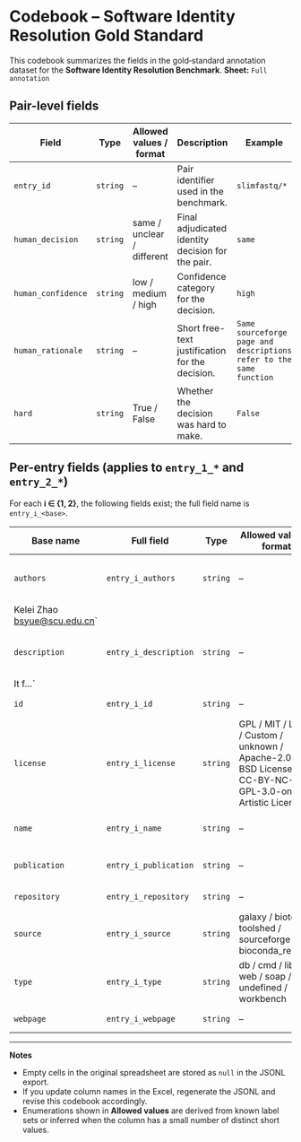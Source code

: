# Codebook – Software Identity Resolution Gold Standard
This codebook summarizes the fields in the gold‑standard annotation dataset for the **Software Identity Resolution Benchmark**.
**Sheet:** `Full annotation`

## Pair-level fields
| Field | Type | Allowed values / format | Description | Example |
|---|---|---|---|---|
| `entry_id` | `string` | – | Pair identifier used in the benchmark. | `slimfastq/*` |
| `human_decision` | `string` | same / unclear / different | Final adjudicated identity decision for the pair. | `same` |
| `human_confidence` | `string` | low / medium / high | Confidence category for the decision. | `high` |
| `human_rationale` | `string` | – | Short free-text justification for the decision. | `Same sourceforge page and descriptions refer to the same function` |
| `hard` | `string` | True / False | Whether the decision was hard to make. | `False` |

## Per-entry fields (applies to `entry_1_*` and `entry_2_*`)
For each **i ∈ {1, 2}**, the following fields exist; the full field name is `entry_i_<base>`.

| Base name | Full field | Type | Allowed values / format | Description | Example |
|---|---|---|---|---|---|
| `authors` | `entry_i_authors` | `string` | – | Maintainer/author/owner information for entry i (often `"Name" <email>`; possibly multiline). | `Bisong Yue <zhaokelei@cdu.edu.cn>
Kelei Zhao <bsyue@scu.edu.cn>` |
| `description` | `entry_i_description` | `string` | – | Free-text description/summary for entry i (may be multiline). | `Slimfastq is a cli application that compresses/decompresses fastq files.
It f…` |
| `id` | `entry_i_id` | `string` | – | Identifier string for entry i. | `sourceforge/slimfastq/None/None` |
| `license` | `entry_i_license` | `string` | GPL / MIT / LGPL / Custom / unknown / Apache-2.0 / BSD License / CC-BY-NC-2.0 / GPL-3.0-only / Artistic License | Software license for entry i (name or SPDX where available). | `Apache-2.0` |
| `name` | `entry_i_name` | `string` | – | Software/package name as given by the source for entry i. | `slimfastq` |
| `publication` | `entry_i_publication` | `string` | – | Publication reference associated with entry i (free text or identifier). | `` |
| `repository` | `entry_i_repository` | `string` | – | Repository or registry URL for entry i. | `https://sourceforge.net/projects/slimfastq` |
| `source` | `entry_i_source` | `string` | galaxy / biotools / toolshed / sourceforge / bioconda_recipes | Originating source/registry of entry i. | `sourceforge` |
| `type` | `entry_i_type` | `string` | db / cmd / lib / web / soap / undefined / workbench | Software type for entry i. | `undefined` |
| `webpage` | `entry_i_webpage` | `string` | – | Project webpage URL for entry i. | `https://slimfastq.sourceforge.io/` |

---
**Notes**

- Empty cells in the original spreadsheet are stored as `null` in the JSONL export.
- If you update column names in the Excel, regenerate the JSONL and revise this codebook accordingly.
- Enumerations shown in **Allowed values** are derived from known label sets or inferred when the column has a small number of distinct short values.
